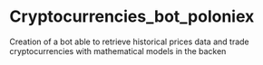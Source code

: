 # Cryptocurrencies_bot_poloniex
Creation of a bot able to retrieve historical prices data and trade cryptocurrencies with mathematical models in the backen
